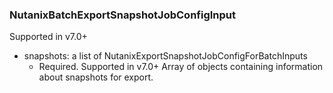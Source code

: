 ### NutanixBatchExportSnapshotJobConfigInput
Supported in v7.0+

- snapshots: a list of NutanixExportSnapshotJobConfigForBatchInputs
  - Required. Supported in v7.0+
      Array of objects containing information about snapshots for export.
